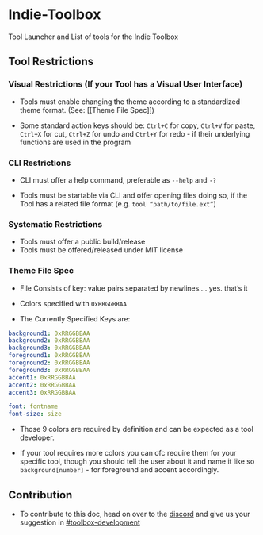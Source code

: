 # Indie-Toolbox
Tool Launcher and List of tools for the Indie Toolbox

## Tool Restrictions

### Visual Restrictions (If your Tool has a Visual User Interface)
-   Tools must enable changing the theme according to a standardized theme format. (See: [[Theme File Spec]])

-   Some standard action keys should be: `Ctrl+C` for copy, `Ctrl+V` for paste, `Ctrl+X` for cut, `Ctrl+Z` for undo and `Ctrl+Y` for redo - if their underlying functions are used in the program

### CLI Restrictions
-   CLI must offer a help command, preferable as `--help` and `-?`

-   Tools must be startable via CLI and offer opening files doing so, if the Tool has a related file format (e.g. `tool “path/to/file.ext”`)

### Systematic Restrictions
-   Tools must offer a public build/release
-   Tools must be offered/released under MIT license

### Theme File Spec
-   File Consists of key: value pairs separated by newlines…. yes. that’s it
    
-   Colors specified with `0xRRGGBBAA`
    
-   The Currently Specified Keys are:  
```yaml
background1: 0xRRGGBBAA
background2: 0xRRGGBBAA
background3: 0xRRGGBBAA
foreground1: 0xRRGGBBAA
foreground2: 0xRRGGBBAA
foreground3: 0xRRGGBBAA
accent1: 0xRRGGBBAA
accent2: 0xRRGGBBAA
accent3: 0xRRGGBBAA

font: fontname
font-size: size
```
-   Those 9 colors are required by definition and can be expected as a tool developer.
    
-   If your tool requires more colors you can ofc require them for your specific tool, though you should tell the user about it and name it like so `background[number]` - for foreground and accent accordingly.

## Contribution
-   To contribute to this doc, head on over to the [discord](https://discord.gg/GGYgsszjka) and give us your suggestion in [#toolbox-development](https://discord.com/channels/786048655596847106/911662025858506762)
